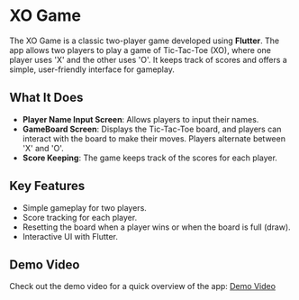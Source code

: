 # XO Game

The XO Game is a classic two-player game developed using **Flutter**. The app allows two players to play a game of Tic-Tac-Toe (XO), where one player uses 'X' and the other uses 'O'. It keeps track of scores and offers a simple, user-friendly interface for gameplay.

## What It Does

- **Player Name Input Screen**: Allows players to input their names.
- **GameBoard Screen**: Displays the Tic-Tac-Toe board, and players can interact with the board to make their moves. Players alternate between 'X' and 'O'.
- **Score Keeping**: The game keeps track of the scores for each player.

## Key Features

- Simple gameplay for two players.
- Score tracking for each player.
- Resetting the board when a player wins or when the board is full (draw).
- Interactive UI with Flutter.

## Demo Video

Check out the demo video for a quick overview of the app:
[Demo Video](https://drive.google.com/file/d/1nW4SdmOA1SL40IqosBb9htaqMsevwpbD/view?usp=drive_link)

